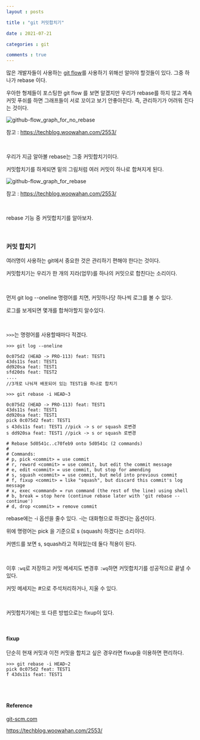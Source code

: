 ```yaml
---
layout : posts

title : "git 커밋합치기"

date : 2021-07-21

categories : git

comments : true
---
```




많은 개발자들이 사용하는 [git flow](https://woowabros.github.io/experience/2017/10/30/baemin-mobile-git-branch-strategy.html)를 사용하기 위해선 알아야 할것들이 있다. 그중 하나가 rebase 이다.

우아한 형제들이 포스팅한 git flow 를 보면 알겠지만 우리가 rebase를 하지 않고 계속 커밋 푸쉬를 하면 그래프들이 서로 꼬이고 보기 안좋아진다. 즉, 관리하기가 어려워 진다는 것이다.

![github-flow_graph_for_no_rebase](https://user-images.githubusercontent.com/66049273/126441013-40825c80-c55f-40ee-843d-d8726138838e.png)

참고 : https://techblog.woowahan.com/2553/

<br>

우리가 지금 알아볼 rebase는 그중 커밋합치기이다.

커밋합치기를 하게되면 밑의 그림처럼 여러 커밋이 하나로 합쳐지게 된다.

![github-flow_graph_for_rebase](https://user-images.githubusercontent.com/66049273/126441161-68bd4b5f-0db0-4a6e-9f97-bb99c2fd91e4.png)

참고 : https://techblog.woowahan.com/2553/

<br>

rebase 기능 중 커밋합치기를 알아보자.

<br>

### 커밋 합치기

여러명이 사용하는 git에서 중요한 것은 관리하기 편해야 한다는 것이다. 

커밋합치기는 우리가 한 개의 지라(업무)를 하나의 커밋으로 합친다는 소리이다.

<br>

먼저 git log --oneline 명령어를 치면, 커밋하나당 하나씩 로그를 볼 수 있다.

로그를 보게되면 몇개를 합쳐야할지 알수있다.

<br>

`>>>`는 명령어를 사용할때마다 적겠다.

```
>>> git log --oneline

0c075d2 (HEAD -> PRO-113) feat: TEST1
43ds11s feat: TEST1
dd920sa feat: TEST1
sfd20ds feat: TEST2
....
//3개로 나눠져 배포되어 있는 TEST1을 하나로 합치기

>>> git rebase -i HEAD~3

0c075d2 (HEAD -> PRO-113) feat: TEST1
43ds11s feat: TEST1
dd920sa feat: TEST1
pick 0c075d2 feat: TEST1
s 43ds11s feat: TEST1 //pick -> s or squash 로변경
s dd920sa feat: TEST1 //pick -> s or squash 로변경

# Rebase 5d0541c..c70feb9 onto 5d0541c (2 commands)
#
# Commands:
# p, pick <commit> = use commit
# r, reword <commit> = use commit, but edit the commit message
# e, edit <commit> = use commit, but stop for amending
# s, squash <commit> = use commit, but meld into previous commit
# f, fixup <commit> = like "squash", but discard this commit's log message
# x, exec <command> = run command (the rest of the line) using shell
# b, break = stop here (continue rebase later with 'git rebase --continue')
# d, drop <commit> = remove commit
```

rebase에는 -i 옵션을 줄수 있다. -i는 대화형으로 하겠다는 옵션이다.

위에 명령어는 pick 을 기준으로 s (squash) 하겠다는 소리이다.

커맨드를 보면 s, squash라고 적혀있는데 둘다 적용이 된다.

<br>

이후 `:wq`로 저장하고 커밋 메세지도 변경후 `:wq`하면 커밋합치기를 성공적으로 끝낼 수 있다.

커밋 메세지는 #으로 주석처리하거나, 지울 수 있다.

<br>

커밋합치기에는 또 다른 방법으로는 fixup이 있다.

<br>

#### fixup

단순히 현재 커밋과 이전 커밋을 합치고 싶은 경우라면 fixup을 이용하면 편리하다.

```
>>> git rebase -i HEAD~2
pick 0c075d2 feat: TEST1
f 43ds11s feat: TEST1
```

<br>

<br>

#### Reference

[git-scm.com](https://git-scm.com/book/ko/v2/Git-%EB%B8%8C%EB%9E%9C%EC%B9%98-Rebase-%ED%95%98%EA%B8%B0)

https://techblog.woowahan.com/2553/
